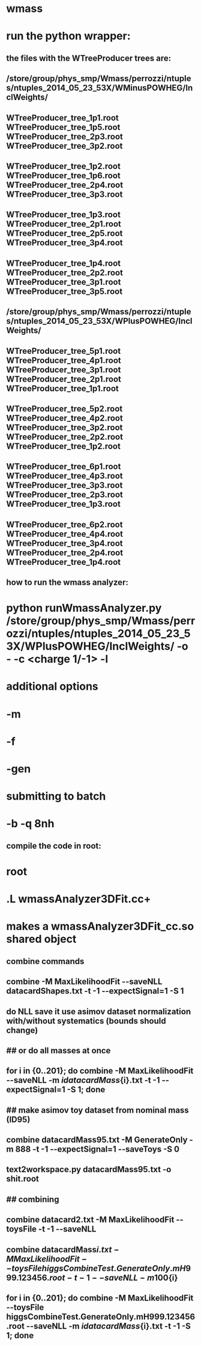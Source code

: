 # wmass
run the python wrapper:
=======================

## the files with the WTreeProducer trees are:
## /store/group/phys_smp/Wmass/perrozzi/ntuples/ntuples_2014_05_23_53X/WMinusPOWHEG/InclWeights/
##      WTreeProducer_tree_1p1.root    WTreeProducer_tree_1p5.root    WTreeProducer_tree_2p3.root    WTreeProducer_tree_3p2.root
##      WTreeProducer_tree_1p2.root    WTreeProducer_tree_1p6.root    WTreeProducer_tree_2p4.root    WTreeProducer_tree_3p3.root
##      WTreeProducer_tree_1p3.root    WTreeProducer_tree_2p1.root    WTreeProducer_tree_2p5.root    WTreeProducer_tree_3p4.root
##      WTreeProducer_tree_1p4.root    WTreeProducer_tree_2p2.root    WTreeProducer_tree_3p1.root    WTreeProducer_tree_3p5.root
## /store/group/phys_smp/Wmass/perrozzi/ntuples/ntuples_2014_05_23_53X/WPlusPOWHEG/InclWeights/
##      WTreeProducer_tree_5p1.root    WTreeProducer_tree_4p1.root    WTreeProducer_tree_3p1.root    WTreeProducer_tree_2p1.root    WTreeProducer_tree_1p1.root
##      WTreeProducer_tree_5p2.root    WTreeProducer_tree_4p2.root    WTreeProducer_tree_3p2.root    WTreeProducer_tree_2p2.root    WTreeProducer_tree_1p2.root
##      WTreeProducer_tree_6p1.root    WTreeProducer_tree_4p3.root    WTreeProducer_tree_3p3.root    WTreeProducer_tree_2p3.root    WTreeProducer_tree_1p3.root
##      WTreeProducer_tree_6p2.root    WTreeProducer_tree_4p4.root    WTreeProducer_tree_3p4.root    WTreeProducer_tree_2p4.root    WTreeProducer_tree_1p4.root


## how to run the wmass analyzer:

# python runWmassAnalyzer.py /store/group/phys_smp/Wmass/perrozzi/ntuples/ntuples_2014_05_23_53X/WPlusPOWHEG/InclWeights/  -o <date>-<name> -c <charge 1/-1>  -l <lumi> 
# additional options
#   -m <maxevents optional> 
#   -f <runonsinglefile> 
#   -gen
# submitting to batch
#    -b -q 8nh

## compile the code in root:
#    root
#    .L wmassAnalyzer3DFit.cc+
# makes a wmassAnalyzer3DFit_cc.so shared object


## combine commands

## combine   -M MaxLikelihoodFit --saveNLL datacardShapes.txt -t -1                 --expectSignal=1     -S 1
##               do NLL           save it                     use asimov dataset    normalization        with/without systematics (bounds should change)
## 
## ## or do all masses at once
## for i in {0..201}; do combine   -M MaxLikelihoodFit --saveNLL -m $i datacardMass${i}.txt -t -1 --expectSignal=1     -S 1; done
## 
## 
## ## make asimov toy dataset from nominal mass (ID95)
## combine datacardMass95.txt -M GenerateOnly -m 888 -t -1 --expectSignal=1 --saveToys -S 0
## 
## text2workspace.py datacardMass95.txt -o shit.root
## 
## ## combining 
## combine datacard2.txt -M MaxLikelihoodFit --toysFile <fileWithToy>  -t -1 --saveNLL
## 
## combine datacardMass${i}.txt -M MaxLikelihoodFit --toysFile higgsCombineTest.GenerateOnly.mH999.123456.root  -t -1  --saveNLL -m 100${i} 
## 
## for i in {0..201}; do combine   -M MaxLikelihoodFit --toysFile higgsCombineTest.GenerateOnly.mH999.123456.root --saveNLL -m $i datacardMass${i}.txt -t -1 -S 1; done

